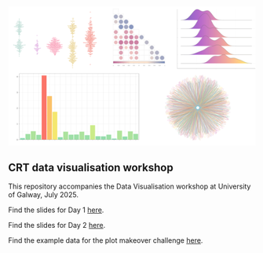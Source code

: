 ![](imgs/data_viz_cover.png)

## CRT data visualisation workshop

This repository accompanies the Data Visualisation workshop at University of Galway,  July 2025.

Find the slides for Day 1 [here](https://sarah145.github.io/CRT-data-viz/day1).

Find the slides for Day 2 [here](https://sarah145.github.io/CRT-data-viz/day2).

Find the example data for the plot makeover challenge [here](https://github.com/Sarah145/CRT-data-viz/tree/main/data).